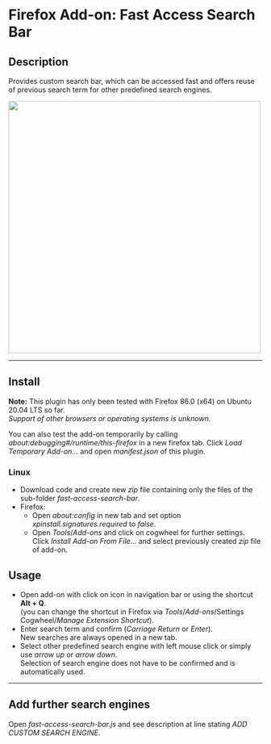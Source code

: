 # Firefox Add-on: Fast Access Search Bar

## Description
Provides custom search bar, which can be accessed fast and offers reuse of previous search term for other predefined search engines.

<img src="https://user-images.githubusercontent.com/81079563/124627387-cb6c0900-de7f-11eb-977a-5caa1b03e54b.png" width="500">

---

## Install
**Note:** This plugin has only been tested with Firefox 86.0 (x64) on Ubuntu 20.04 LTS so far.  
        *Support of other browsers or operating systems is unknown.*

You can also test the add-on temporarily by calling *about:debugging#/runtime/this-firefox* in a new firefox tab. Click *Load Temporary Add-on...* and open *manifest.json* of this plugin.

### Linux
- Download code and create new *zip* file containing only the files of the sub-folder *fast-access-search-bar*.  
- Firefox: 
  - Open *about:config* in new tab and set option *xpinstall.signatures.required* to *false*.
  - Open *Tools*/*Add-ons* and click on cogwheel for further settings.   
    Click *Install Add-on From File...* and select previously created *zip* file of add-on.  

## Usage
- Open add-on with click on icon in navigation bar or using the shortcut **Alt + Q**.  
  (you can change the shortcut in Firefox via *Tools*/*Add-ons*/Settings Cogwheel/*Manage Extension Shortcut*).  
- Enter search term and confirm (*Carriage Return* or *Enter*).  
  New searches are always opened in a new tab.
- Select other predefined search engine with left mouse click or simply use *arrow up* or *arrow down*.  
  Selection of search engine does not have to be confirmed and is automatically used. 

---

## Add further search engines
Open *fast-access-search-bar.js* and see description at line stating *ADD CUSTOM SEARCH ENGINE*.
